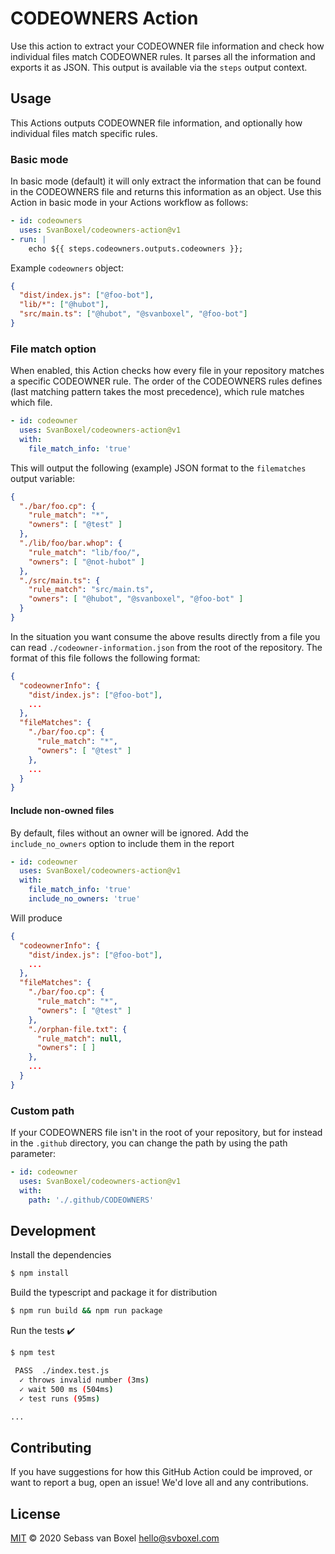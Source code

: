 # CODEOWNERS Action
Use this action to extract your CODEOWNER file information and check how individual files match CODEOWNER rules. It parses all the information and exports it as JSON. This output is available via the `steps` output context. 

## Usage
This Actions outputs CODEOWNER file information, and optionally how individual files match specific rules.

### Basic mode 
In basic mode (default) it will only extract the information that can be found in the CODEOWNERS file and returns this information as an object. Use this Action in basic mode in your Actions workflow as follows:

```yml
- id: codeowners
  uses: SvanBoxel/codeowners-action@v1
- run: |
    echo ${{ steps.codeowners.outputs.codeowners }};
```

Example `codeowners` object:
```json
{
  "dist/index.js": ["@foo-bot"],
  "lib/*": ["@hubot"],
  "src/main.ts": ["@hubot", "@svanboxel", "@foo-bot"]
}
```

### File match option
When enabled, this Action checks how every file in your repository matches a specific CODEOWNER rule. The order of the CODEOWNERS rules defines (last matching pattern takes the most precedence), which rule matches which file.

```yml
- id: codeowner
  uses: SvanBoxel/codeowners-action@v1
  with: 
    file_match_info: 'true'
```

This will output the following (example) JSON format to the `filematches` output variable:

```json
{
  "./bar/foo.cp": { 
    "rule_match": "*", 
    "owners": [ "@test" ] 
  },
  "./lib/foo/bar.whop": { 
    "rule_match": "lib/foo/", 
    "owners": [ "@not-hubot" ] 
  },
  "./src/main.ts": { 
    "rule_match": "src/main.ts",
    "owners": [ "@hubot", "@svanboxel", "@foo-bot" ] 
  } 
}
```

In the situation you want consume the above results directly from a file you can read `./codeowner-information.json` from the root of the repository. The format of this file follows the following format:

```json
{
  "codeownerInfo": {
    "dist/index.js": ["@foo-bot"],
    ...
  },
  "fileMatches": {
    "./bar/foo.cp": { 
      "rule_match": "*", 
      "owners": [ "@test" ] 
    },
    ...
  }
}
```

#### Include non-owned files
By default, files without an owner will be ignored. Add the `include_no_owners` option to include them in the report

```yml
- id: codeowner
  uses: SvanBoxel/codeowners-action@v1
  with: 
    file_match_info: 'true'
    include_no_owners: 'true'
```

Will produce
```json
{
  "codeownerInfo": {
    "dist/index.js": ["@foo-bot"],
    ...
  },
  "fileMatches": {
    "./bar/foo.cp": { 
      "rule_match": "*", 
      "owners": [ "@test" ] 
    },
    "./orphan-file.txt": {
      "rule_match": null,
      "owners": [ ]
    },
    ...
  }
}
```

### Custom path
If your CODEOWNERS file isn't in the root of your repository, but for instead in the `.github` directory, you can change the path by using the path parameter:

```yml
- id: codeowner
  uses: SvanBoxel/codeowners-action@v1
  with: 
    path: './.github/CODEOWNERS'
```


## Development

Install the dependencies  
```bash
$ npm install
```

Build the typescript and package it for distribution
```bash
$ npm run build && npm run package
```

Run the tests :heavy_check_mark:  
```bash
$ npm test

 PASS  ./index.test.js
  ✓ throws invalid number (3ms)
  ✓ wait 500 ms (504ms)
  ✓ test runs (95ms)

...
```

## Contributing

If you have suggestions for how this GitHub Action could be improved, or want to report a bug, open an issue! We'd love all and any contributions.

## License

[MIT](LICENSE) © 2020 Sebass van Boxel <hello@svboxel.com>
